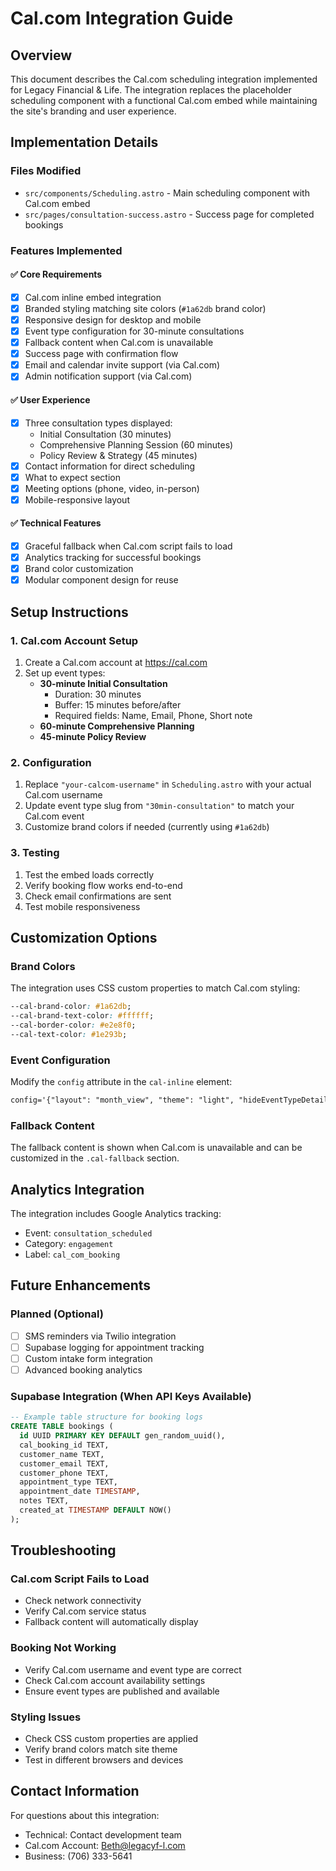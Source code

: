 # Cal.com Integration Guide

## Overview

This document describes the Cal.com scheduling integration implemented for Legacy Financial & Life. The integration replaces the placeholder scheduling component with a functional Cal.com embed while maintaining the site's branding and user experience.

## Implementation Details

### Files Modified
- `src/components/Scheduling.astro` - Main scheduling component with Cal.com embed
- `src/pages/consultation-success.astro` - Success page for completed bookings

### Features Implemented

#### ✅ Core Requirements
- [x] Cal.com inline embed integration
- [x] Branded styling matching site colors (`#1a62db` brand color)
- [x] Responsive design for desktop and mobile
- [x] Event type configuration for 30-minute consultations
- [x] Fallback content when Cal.com is unavailable
- [x] Success page with confirmation flow
- [x] Email and calendar invite support (via Cal.com)
- [x] Admin notification support (via Cal.com)

#### ✅ User Experience
- [x] Three consultation types displayed:
  - Initial Consultation (30 minutes)
  - Comprehensive Planning Session (60 minutes)
  - Policy Review & Strategy (45 minutes)
- [x] Contact information for direct scheduling
- [x] What to expect section
- [x] Meeting options (phone, video, in-person)
- [x] Mobile-responsive layout

#### ✅ Technical Features
- [x] Graceful fallback when Cal.com script fails to load
- [x] Analytics tracking for successful bookings
- [x] Brand color customization
- [x] Modular component design for reuse

## Setup Instructions

### 1. Cal.com Account Setup
1. Create a Cal.com account at https://cal.com
2. Set up event types:
   - **30-minute Initial Consultation**
     - Duration: 30 minutes
     - Buffer: 15 minutes before/after
     - Required fields: Name, Email, Phone, Short note
   - **60-minute Comprehensive Planning**
   - **45-minute Policy Review**

### 2. Configuration
1. Replace `"your-calcom-username"` in `Scheduling.astro` with your actual Cal.com username
2. Update event type slug from `"30min-consultation"` to match your Cal.com event
3. Customize brand colors if needed (currently using `#1a62db`)

### 3. Testing
1. Test the embed loads correctly
2. Verify booking flow works end-to-end
3. Check email confirmations are sent
4. Test mobile responsiveness

## Customization Options

### Brand Colors
The integration uses CSS custom properties to match Cal.com styling:
```css
--cal-brand-color: #1a62db;
--cal-brand-text-color: #ffffff;
--cal-border-color: #e2e8f0;
--cal-text-color: #1e293b;
```

### Event Configuration
Modify the `config` attribute in the `cal-inline` element:
```html
config='{"layout": "month_view", "theme": "light", "hideEventTypeDetails": false, "styles": {"branding": {"brandColor": "#1a62db"}}}'
```

### Fallback Content
The fallback content is shown when Cal.com is unavailable and can be customized in the `.cal-fallback` section.

## Analytics Integration

The integration includes Google Analytics tracking:
- Event: `consultation_scheduled`
- Category: `engagement`
- Label: `cal_com_booking`

## Future Enhancements

### Planned (Optional)
- [ ] SMS reminders via Twilio integration
- [ ] Supabase logging for appointment tracking
- [ ] Custom intake form integration
- [ ] Advanced booking analytics

### Supabase Integration (When API Keys Available)
```sql
-- Example table structure for booking logs
CREATE TABLE bookings (
  id UUID PRIMARY KEY DEFAULT gen_random_uuid(),
  cal_booking_id TEXT,
  customer_name TEXT,
  customer_email TEXT,
  customer_phone TEXT,
  appointment_type TEXT,
  appointment_date TIMESTAMP,
  notes TEXT,
  created_at TIMESTAMP DEFAULT NOW()
);
```

## Troubleshooting

### Cal.com Script Fails to Load
- Check network connectivity
- Verify Cal.com service status
- Fallback content will automatically display

### Booking Not Working
- Verify Cal.com username and event type are correct
- Check Cal.com account availability settings
- Ensure event types are published and available

### Styling Issues
- Check CSS custom properties are applied
- Verify brand colors match site theme
- Test in different browsers and devices

## Contact Information

For questions about this integration:
- Technical: Contact development team
- Cal.com Account: Beth@legacyf-l.com
- Business: (706) 333-5641